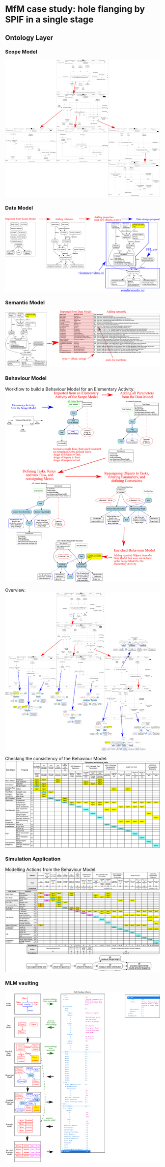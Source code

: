 # MfM case study: hole flanging by SPIF in a single stage


## Ontology Layer

### Scope Model

![](Scope_Model/overview.png)

### Data Model

![](Data_Model/overview.png)

### Semantic Model

![](Semantic_Model/overview.png)

### Behaviour Model

Workflow to build a Behaviour Model for an Elementary Activity:
![](Behaviour_Model/workflow.png)

Overview:
![](Behaviour_Model/overview.png)

Checking the consistency of the Behaviour Model:
![](Behaviour_Model/checking_consistency_data-tasks.png)

### Simulation Application

Modelling Actions from the Behaviour Model:
![](Behaviour_Model/checking_consistency_data-tasks-actions.png)

### MLM vaulting

![](overview.png)
